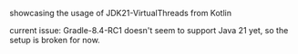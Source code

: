 showcasing the usage of JDK21-VirtualThreads from Kotlin

current issue: Gradle-8.4-RC1 doesn't seem to support Java 21 yet, so the setup is broken for now.
